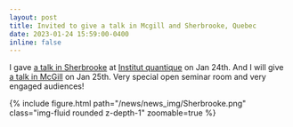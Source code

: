 ```yaml
---
layout: post
title: Invited to give a talk in Mcgill and Sherbrooke, Quebec
date: 2023-01-24 15:59:00-0400
inline: false
---
```


I gave [a talk in Sherbrooke](https://www.usherbrooke.ca/iq/en/events-iq/seminaire-yiqi-wang) at [Institut quantique](https://www.usherbrooke.ca/iq/en/) on Jan 24th.
And I will give [a talk in McGill](https://www.physics.mcgill.ca/seminars/CPM_wang2.html) on Jan 25th.
Very special open seminar room and very engaged audiences!
<div class="row mt-6">
    <div class="col-sm mt-3 mt-md-0">
        {% include figure.html path="/news/news_img/Sherbrooke.png" class="img-fluid rounded z-depth-1" zoomable=true %}
    </div>
</div>
